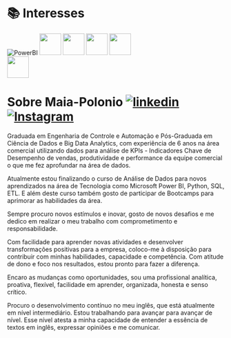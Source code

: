 
# 📚 Interesses
![PowerBI](https://img.shields.io/badge/Power%20BI-F2C811.svg?style=for-the-badge&logo=Power-BI&logoColor=black)  <img src="https://cdn.jsdelivr.net/gh/devicons/devicon@latest/icons/python/python-original-wordmark.svg" width="50" height="50" />   <img src="https://cdn.jsdelivr.net/gh/devicons/devicon@latest/icons/mysql/mysql-original-wordmark.svg" width="50" height="50" />   <img src="https://cdn.jsdelivr.net/gh/devicons/devicon@latest/icons/microsoftsqlserver/microsoftsqlserver-original-wordmark.svg" width="50" height="50" /> 
<img src="https://cdn.jsdelivr.net/gh/devicons/devicon@latest/icons/amazonwebservices/amazonwebservices-original-wordmark.svg" width="50" height="50" />  
            <img src="https://cdn.jsdelivr.net/gh/devicons/devicon@latest/icons/azure/azure-original-wordmark.svg" width="50" height="50" />
          
          
# Sobre Maia-Polonio [![linkedin](https://img.shields.io/badge/linkedin-0A66C2?style=for-the-badge&logo=linkedin&logoColor=white)](https://www.linkedin.com/)   [![Instagram](https://img.shields.io/badge/Instagram-000?style=for-the-badge&logo=instagram)](https://www.instagram.com/maiapolonio/)

Graduada em Engenharia de Controle e Automação e Pós-Graduada em Ciência de Dados e Big Data Analytics, com experiência de 6 anos na área comercial utilizando dados para análise de KPIs - Indicadores Chave de Desempenho de vendas, produtividade e performance da equipe comercial o que me fez aprofundar na área de dados.

Atualmente estou finalizando o curso de Análise de Dados para novos aprendizados na área de Tecnologia como Microsoft Power BI, Python, SQL, ETL. E além deste curso também gosto de participar de Bootcamps para aprimorar as habilidades da área.

Sempre procuro novos estímulos e inovar, gosto de novos desafios e me dedico em realizar o meu trabalho com comprometimento e responsabilidade.

Com facilidade para aprender novas atividades e desenvolver transformações positivas para a empresa, coloco-me à disposição para contribuir com minhas habilidades, capacidade e competência. Com atitude de dono e foco nos resultados, estou pronto para fazer a diferença.

Encaro as mudanças como oportunidades, sou uma profissional analítica, proativa, flexível, facilidade em aprender, organizada, honesta e senso crítico.

Procuro o desenvolvimento contínuo no meu inglês, que está atualmente em nível intermediário. Estou trabalhando para avançar para avançar de nível. Esse nível atesta a minha capacidade de entender a essência de textos em inglês, expressar opiniões e me comunicar.

          
          
          
